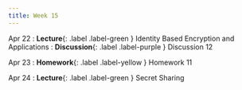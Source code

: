 ```yaml
---
title: Week 15
---
```


Apr 22
: **Lecture**{: .label .label-green } Identity Based Encryption and Applications
: **Discussion**{: .label .label-purple } Discussion 12

Apr 23
: **Homework**{: .label .label-yellow } Homework 11

Apr 24
: **Lecture**{: .label .label-green } Secret Sharing

